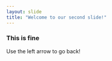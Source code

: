 ```yaml
---
layout: slide
title: "Welcome to our second slide!"
---
```

### This is fine
Use the left arrow to go back!
